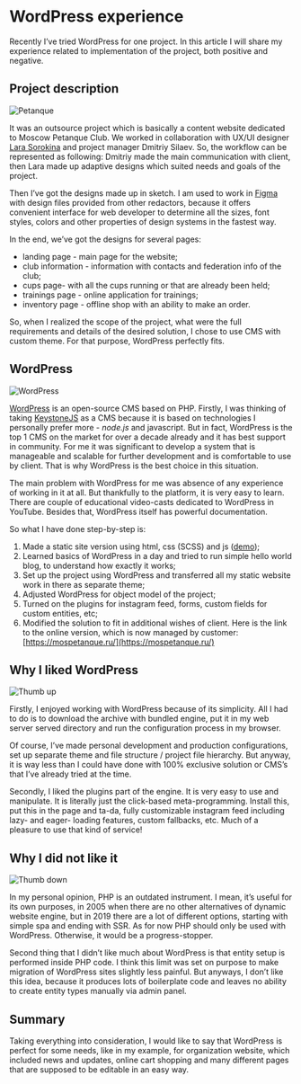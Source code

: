 # WordPress experience
Recently I’ve tried WordPress for one project. In this article I will share my experience related to implementation of the project, both positive and negative.

## Project description
![Petanque](/articles/2/article-1-1.jpg)

It was an outsource project which is basically a content website dedicated to Moscow Petanque Club. We worked in collaboration with UX/UI designer [Lara Sorokina](https://mobile.twitter.com/wid0ki) and project manager Dmitriy Silaev. So, the workflow can be represented as following: Dmitriy made the main communication with client, then Lara made up adaptive designs which suited needs and goals of the project.

Then I’ve got the designs made up in sketch. I am used to work in [Figma](https://www.figma.com/) with design files provided from other redactors, because it offers convenient interface for web developer to determine all the sizes, font styles, colors and other properties of design systems in the fastest way.

In the end, we’ve got the designs for several pages:
* landing page - main page for the website;
* club information - information with contacts and federation info of the club;
* cups page- with all the cups running or that are already been held;
* trainings page - online application for trainings;
* inventory page - offline shop with an ability to make an order.

So, when I realized the scope of the project, what were the full requirements and details of the desired solution, I chose to use CMS with custom theme. For that purpose, WordPress perfectly fits.

## WordPress
![WordPress](/articles/2/article-1-2.png)

[WordPress](https://wordpress.org/) is an open-source CMS based on PHP. Firstly, I was thinking of taking [KeystoneJS](https://keystonejs.com/) as a CMS because it is based on technologies I personally prefer more - _node.js_ and javascript. But in fact, WordPress is the top 1 CMS on the market for over a decade already and it has best support in community. For me it was significant to develop a system that is manageable and scalable for further development and is comfortable to use by client. That is why WordPress is the best choice in this situation.

The main problem with WordPress for me was absence of any experience of working in it at all. But thankfully to the platform, it is very easy to learn. There are couple of educational video-casts dedicated to WordPress in YouTube. Besides that, WordPress itself has powerful documentation.

So what I have done step-by-step is:
1. Made a static site version using html, css (SCSS) and js  ([demo](https://moscow-petanque.netlify.com));
2. Learned basics of WordPress in a day and tried to run simple hello world blog, to understand how exactly it works;
3. Set up the project using WordPress and transferred all my static website work in there as separate theme;
4. Adjusted WordPress for object model of the project;
5. Turned on the plugins for instagram feed, forms, custom fields for custom entities, etc;
6. Modified the solution to fit in additional wishes of client.
Here is the link to the online version, which is now managed by customer:  [https://mospetanque.ru/](https://mospetanque.ru/)

## Why I liked WordPress
![Thumb up](/articles/2/article-1-4.png)

Firstly, I enjoyed working with WordPress because of its simplicity. All I had to do is to download the archive with bundled engine, put it in my web server served directory and run the configuration process in my browser.

Of course, I’ve made personal development and production configurations, set up separate theme and file structure / project file hierarchy. But anyway, it is way less than I could have done with 100% exclusive solution or CMS’s that I’ve already tried at the time.

Secondly, I liked the plugins part of the engine. It is very easy to use and manipulate. It is literally just the click-based meta-programming. Install this, put this in the page and ta-da, fully customizable instagram feed including lazy- and eager- loading features, custom fallbacks, etc. Much of a pleasure to use that kind of service!

## Why I did not like it
![Thumb down](/articles/2/article-1-3.png)

In my personal opinion, PHP is an outdated instrument. I mean, it’s useful for its own purposes, in 2005 when there are no other alternatives of dynamic website engine, but in 2019 there are a lot of different options, starting with simple spa and ending with SSR. As for now PHP should only be used with WordPress. Otherwise, it would be a progress-stopper.

Second thing that I didn’t like much about WordPress is that entity setup is performed inside PHP code. I think this limit was set on purpose to make migration of WordPress sites slightly less painful. But anyways, I don’t like this idea, because it produces lots of boilerplate code and leaves no ability to create entity types manually via admin panel.

## Summary
Taking everything into consideration, I would like to say that WordPress is perfect for some needs, like in my example, for organization website, which included news and updates, online cart shopping and many different pages that are supposed to be editable in an easy way.

